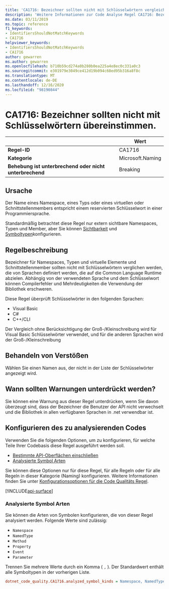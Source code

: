 ```yaml
---
title: 'CA1716: Bezeichner sollten nicht mit Schlüsselwörtern vergleichen (Code Analyse)'
description: 'Weitere Informationen zur Code Analyse Regel CA1716: Bezeichner sollten nicht mit Schlüsselwörtern vergleichen'
ms.date: 03/11/2019
ms.topic: reference
f1_keywords:
- IdentifiersShouldNotMatchKeywords
- CA1716
helpviewer_keywords:
- IdentifiersShouldNotMatchKeywords
- CA1716
author: gewarren
ms.author: gewarren
ms.openlocfilehash: b710b59cd274a0b280b0ea225a4e8ec0c331a0c3
ms.sourcegitcommit: e301979e3049ce412d19b094c60ed95b316a8f8c
ms.translationtype: MT
ms.contentlocale: de-DE
ms.lasthandoff: 12/16/2020
ms.locfileid: "98190844"
---
```

# <a name="ca1716-identifiers-should-not-match-keywords"></a>CA1716: Bezeichner sollten nicht mit Schlüsselwörtern übereinstimmen.

| | Wert |
|-|-|
| **Regel-ID** |CA1716|
| **Kategorie** |Microsoft.Naming|
| **Behebung ist unterbrechend oder nicht unterbrechend** |Breaking|

## <a name="cause"></a>Ursache

Der Name eines Namespace, eines Typs oder eines virtuellen oder Schnittstellenmembers entspricht einem reservierten Schlüsselwort in einer Programmiersprache.

Standardmäßig betrachtet diese Regel nur extern sichtbare Namespaces, Typen und Member, aber Sie können [Sichtbarkeit](#include-specific-api-surfaces) und [Symboltypen](#analyzed-symbol-kinds)konfigurieren.

## <a name="rule-description"></a>Regelbeschreibung

Bezeichner für Namespaces, Typen und virtuelle Elemente und Schnittstellenmember sollten nicht mit Schlüsselwörtern verglichen werden, die von Sprachen definiert werden, die auf die Common Language Runtime abzielen. Abhängig von der verwendeten Sprache und dem Schlüsselwort können Compilerfehler und Mehrdeutigkeiten die Verwendung der Bibliothek erschweren.

Diese Regel überprüft Schlüsselwörter in den folgenden Sprachen:

- Visual Basic
- C#
- C++/CLI

Der Vergleich ohne Berücksichtigung der Groß-/Kleinschreibung wird für Visual Basic Schlüsselwörter verwendet, und für die anderen Sprachen wird der Groß-/Kleinschreibung

## <a name="how-to-fix-violations"></a>Behandeln von Verstößen

Wählen Sie einen Namen aus, der nicht in der Liste der Schlüsselwörter angezeigt wird.

## <a name="when-to-suppress-warnings"></a>Wann sollten Warnungen unterdrückt werden?

Sie können eine Warnung aus dieser Regel unterdrücken, wenn Sie davon überzeugt sind, dass der Bezeichner die Benutzer der API nicht verwechselt und die Bibliothek in allen verfügbaren Sprachen in .net verwendbar ist.

## <a name="configure-code-to-analyze"></a>Konfigurieren des zu analysierenden Codes

Verwenden Sie die folgenden Optionen, um zu konfigurieren, für welche Teile Ihrer Codebasis diese Regel ausgeführt werden soll.

- [Bestimmte API-Oberflächen einschließen](#include-specific-api-surfaces)
- [Analysierte Symbol Arten](#analyzed-symbol-kinds)

Sie können diese Optionen nur für diese Regel, für alle Regeln oder für alle Regeln in dieser Kategorie (Naming) konfigurieren. Weitere Informationen finden Sie unter [Konfigurationsoptionen für die Code Qualitäts Regel](../code-quality-rule-options.md).

[!INCLUDE[api-surface](~/includes/code-analysis/api-surface.md)]

### <a name="analyzed-symbol-kinds"></a>Analysierte Symbol Arten

Sie können die Arten von Symbolen konfigurieren, die von dieser Regel analysiert werden. Folgende Werte sind zulässig:

- `Namespace`
- `NamedType`
- `Method`
- `Property`
- `Event`
- `Parameter`

Trennen Sie mehrere Werte durch ein Komma ( `,` ). Der Standardwert enthält alle Symboltypen in der vorherigen Liste.

```ini
dotnet_code_quality.CA1716.analyzed_symbol_kinds = Namespace, NamedType, Method, Property, Event
```
